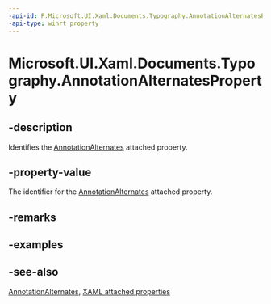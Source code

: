 ```yaml
---
-api-id: P:Microsoft.UI.Xaml.Documents.Typography.AnnotationAlternatesProperty
-api-type: winrt property
---
```


<!-- Property syntax
public Windows.UI.Xaml.DependencyProperty AnnotationAlternatesProperty { get; }
-->

# Microsoft.UI.Xaml.Documents.Typography.AnnotationAlternatesProperty

## -description
Identifies the [AnnotationAlternates](typography_annotationalternates.md) attached property.

## -property-value
The identifier for the [AnnotationAlternates](typography_annotationalternates.md) attached property.

## -remarks

## -examples

## -see-also

[AnnotationAlternates](typography_annotationalternates.md), [XAML attached properties](/windows/uwp/xaml-platform/attached-properties-overview)
